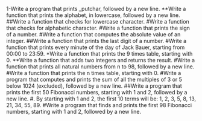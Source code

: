 1-Write a program that prints _putchar, followed by a new line.
**Write a function that prints the alphabet, in lowercase, followed by a new line.
##Write a function that checks for lowercase character.
#Write a function that checks for alphabetic character.
#Write a function that prints the sign of a number.
#Write a function that computes the absolute value of an integer.
##Write a function that prints the last digit of a number.
#Write a function that prints every minute of the day of Jack Bauer, starting from 00:00 to 23:59.
*Write a function that prints the 9 times table, starting with 0.
**Write a function that adds two integers and returns the result.
#Write a function that prints all natural numbers from n to 98, followed by a new line.
#Write a function that prints the n times table, starting with 0.
#Write a program that computes and prints the sum of all the multiples of 3 or 5 below 1024 (excluded), followed by a new line.
##Write a program that prints the first 50 Fibonacci numbers, starting with 1 and 2, followed by a new line.
#. By starting with 1 and 2, the first 10 terms will be: 1, 2, 3, 5, 8, 13, 21, 34, 55, 89.
#Write a program that finds and prints the first 98 Fibonacci numbers, starting with 1 and 2, followed by a new line. 
